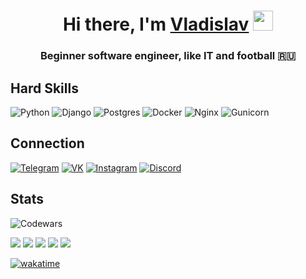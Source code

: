 <h1 align="center">Hi there, I'm <a href="https://vk.com/pavelkovvv" target="_blank">Vladislav</a> 
<img src="https://github.com/blackcater/blackcater/raw/main/images/Hi.gif" height="32"/></h1>
<h3 align="center">Beginner software engineer, like IT and football 🇷🇺</h3>

## Hard Skills
![Python](https://img.shields.io/badge/python-3670A0?style=for-the-badge&logo=python&logoColor=ffdd54)
![Django](https://img.shields.io/badge/django-%23092E20.svg?style=for-the-badge&logo=django&logoColor=white)
![Postgres](https://img.shields.io/badge/postgres-%23316192.svg?style=for-the-badge&logo=postgresql&logoColor=white)
![Docker](https://img.shields.io/badge/docker-%230db7ed.svg?style=for-the-badge&logo=docker&logoColor=white)
![Nginx](https://img.shields.io/badge/nginx-%23009639.svg?style=for-the-badge&logo=nginx&logoColor=white)
![Gunicorn](https://img.shields.io/badge/gunicorn-%298729.svg?style=for-the-badge&logo=gunicorn&logoColor=white)

## Connection
[![Telegram](https://img.shields.io/badge/Telegram-2CA5E0?style=for-the-badge&logo=telegram&logoColor=white)](http://t.me/pavelkovvv)
[![VK](https://img.shields.io/badge/Messenger-00B2FF?style=for-the-badge&logo=messenger&logoColor=white)](https://vk.com/pavelkovvv)
[![Instagram](https://img.shields.io/badge/Instagram-%23E4405F.svg?style=for-the-badge&logo=Instagram&logoColor=white)](https://instagram.com/pavelkovv_?igshid=YmMyMTA2M2Y=)
[![Discord](https://img.shields.io/badge/Discord-%235865F2.svg?style=for-the-badge&logo=discord&logoColor=white)](https://discordapp.com/users/420915974150160388/)

## Stats
![Codewars](https://www.codewars.com/users/pavelkovvv/badges/large)

![](http://github-profile-summary-cards.vercel.app/api/cards/profile-details?username=pavelkovvv&theme=2077)
![](http://github-profile-summary-cards.vercel.app/api/cards/repos-per-language?username=pavelkovvv&theme=2077)
![](http://github-profile-summary-cards.vercel.app/api/cards/most-commit-language?username=pavelkovvv&theme=2077)
![](http://github-profile-summary-cards.vercel.app/api/cards/stats?username=pavelkovvv&theme=2077)
![](http://github-profile-summary-cards.vercel.app/api/cards/productive-time?username=pavelkovvv&theme=2077&utcOffset=3)

[![wakatime](https://wakatime.com/badge/user/885b073e-039a-464e-83fa-c85e550c4937.svg)](https://wakatime.com/@885b073e-039a-464e-83fa-c85e550c4937)
